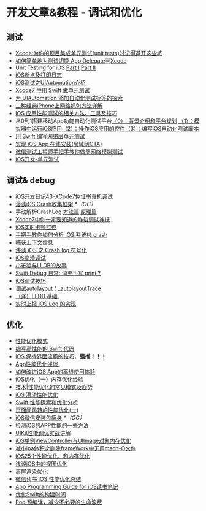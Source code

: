 # 开发文章&教程 - 调试和优化
## 测试
- [Xcode:为你的项目集成单元测试(unit tests)时记得避开这些坑][1]
- [如何简单地为测试切换 App Delegate￼Xcode][2] 
- Unit Testing for iOS [Part Ⅰ][3] [Part Ⅱ][4]
- [iOS断点及打印日志][5]
- [iOS测试之UIAutomation介绍][6]
- [Xcode7 中用 Swift 做单元测试][7]
- [为 UIAutomation 添加自动化测试标签的探索][8]
- [三种经典iPhone上网络抓包方法详解][9]
- [iOS 应用性能测试的相关方法、工具及技巧][10]
- 从0到1搭建移动App功能自动化测试平台[（0）：背景介绍和平台规划][11] [（1）：模拟器中运行iOS应用][12][（2）：操作iOS应用的控件][13][（3）：编写iOS自动化测试脚本][14]
- [用 Swift 编写网络层单元测试][15]
- [实现 iOS App 在线安装(局域网OTA)][16]
- [微信测试工程师手把手教你做弱网络模拟测试][17]
- [iOS开发-单元测试][18]

## 调试& debug
- [iOS开发日记43-XCode7免证书真机调试][19]
- [漫谈iOS Crash收集框架][20] _\*（OC）_
- 手动解析CrashLog [方法篇][21] [原理篇][22]
- [Xcode7中你一定要知道的炸裂调试神技][23]
- [iOS实时卡顿监控][24]
- [手把手教你如何分析 iOS 系统栈 crash][25]
- [捕获上下文信息][26]
- [浅谈 iOS 之 Crash log 符号化][27]
- [iOS崩溃调试][28]
- [小笨狼与LLDB的故事][29]
- [Swift Debug 日常: 消灭手写 print ?][30]
- [iOS调试技巧][31]
- [调试autolayout：\_autolayoutTrace][32]
- [（译）LLDB 基础 ][33]
- [实时上报 iOS Log 的实现][34]

## 优化
- [性能优化模式][35]
- [编写高性能的 Swift 代码][36]
- [iOS 保持界面流畅的技巧][37]，**强推！！！**
- [App性能优化浅谈 ][38]
- [如何改进iOS App的离线使用体验][39]
- [iOS优化（一）内存优化经验][40]
- [技术|性能优化的常见模式及趋势][41]
- [iOS 滑动性能优化][42]
- [Swift 性能探索和优化分析][43]
- [页面间跳转的性能优化(一)][44]
- [iOS微信安装包瘦身][45] _\*（OC）_
- [检测iOS的APP性能的一些方法][46]
- [UIKit性能调优实战讲解][47]
- [iOS单例ViewController与UIImage对象内存优化][48]
- [减小ipa体积之删除frameWork中无用mach-O文件][49]
- [iOS25个性能优化，和内存优化][50]
- [浅谈iOS中的视图优化][51]
- [离屏渲染优化][52]
- [微信读书 iOS 性能优化总结][53]
- [App Programming Guide for iOS读书笔记][54]
- [优化Swift的构建时间][55]
- [Pod 预编译，减少不必要的生命浪费][56]


[1]:	http://www.jianshu.com/p/d15a7dea0c5a "Xcode:为你的项目集成单元测试(unit tests)时记得避开这些坑"
[2]:	http://www.cocoachina.com/ios/20151222/14766.html
[3]:	http://chengway.in/unit-testing-for-ios-part-i/ "Unit Testing for iOS Part Ⅰ"
[4]:	http://chengway.in/unit-testing-for-ios-part-ii/ "Unit Testing for iOS Part Ⅱ"
[5]:	http://www.cnblogs.com/jsin-han/p/5156384.html "iOS断点及打印日志"
[6]:	http://summertreee.github.io/blog/2016/02/29/iosce-shi-zhi-uiautomationjie-shao/ "iOS测试之UIAutomation介绍"
[7]:	http://swift.gg/2016/03/23/unit-testing-swift/ "Xcode7 中用 Swift 做单元测试"
[8]:	http://yulingtianxia.com/blog/2016/03/28/Add-UITest-Label-for-UIAutomation/ "为 UIAutomation 添加自动化测试标签的探索"
[9]:	http://www.cnblogs.com/TingyunAPM/p/5302867.html "三种经典iPhone上网络抓包方法详解"
[10]:	http://ios.jobbole.com/84918/ "iOS 应用性能测试的相关方法、工具及技巧"
[11]:	http://debugtalk.com/post/build-app-automated-test-platform-from-0-to-1-backgroud-introduction "从0到1搭建移动App功能自动化测试平台（0）：背景介绍和平台规划"
[12]:	http://debugtalk.com/post/build-app-automated-test-platform-from-0-to-1-Appium-inspector-iOS-simulator "从0到1搭建移动App功能自动化测试平台（1）：模拟器中运行iOS应用"
[13]:	http://debugtalk.com/post/build-app-automated-test-platform-from-0-to-1-Appium-interrogate-iOS-UI "从0到1搭建移动App功能自动化测试平台（2）：操作iOS应用的控件"
[14]:	http://debugtalk.com/post/build-app-automated-test-platform-from-0-to-1-write-iOS-testcase-scripts "从0到1搭建移动App功能自动化测试平台（3）：编写iOS自动化测试脚本"
[15]:	http://www.jianshu.com/p/9a89aea48257 "用 Swift 编写网络层单元测试"
[16]:	http://www.jianshu.com/p/0546968b2d91 "实现 iOS App 在线安装(局域网OTA)"
[17]:	http://mp.weixin.qq.com/s?__biz=MzAxMzYyNDkyNA==&mid=2651332070&idx=1&sn=2fae22d0089b0af8ace73280f05492b1&scene=1&srcid=0530uZEAvbQFuj1HUrTYUtVd#wechat_redirect
[18]:	http://www.jianshu.com/p/11124d7f4968 "iOS开发-单元测试"
[19]:	http://www.cnblogs.com/Twisted-Fate/p/4935487.html "iOS开发日记43-XCode7免证书真机调试"
[20]:	http://nianxi.net/ios/ios-crash-reporter/
[21]:	http://foggry.com/blog/2015/07/27/ru-he-shou-dong-jie-xi-crashlog/ "手动解析CrashLog之----方法篇"
[22]:	http://foggry.com/blog/2015/08/10/ru-he-shou-dong-jie-xi-crashlogzhi-yuan-li-pian/ "手动解析CrashLog之----原理篇"
[23]:	http://www.jianshu.com/p/70ed36cf8a98
[24]:	http://www.tanhao.me/code/151113.html/ "iOS实时卡顿监控"
[25]:	http://bugly.qq.com/bbs/forum.php?mod=viewthread&tid=194
[26]:	http://swift.gg/2015/11/16/capturing-context-swiftlang/ "捕获上下文信息"
[27]:	http://news.oneapm.com/crash-log-ios/ "浅谈 iOS 之 Crash log 符号化"
[28]:	http://www.jianshu.com/p/77660e626874 "iOS崩溃调试"
[29]:	http://www.jianshu.com/p/e89af3e9a8d7 "小笨狼与LLDB的故事"
[30]:	http://www.jianshu.com/p/55ce421e47e9 "Swift Debug 日常: 消灭手写 print ?"
[31]:	http://www.henishuo.com/ios-lldb-debug-tech/ "iOS调试技巧"
[32]:	http://www.jianshu.com/p/3d642af85171 "调试autolayout：_autolayoutTrace（20160323补充）"
[33]:	https://segmentfault.com/a/1190000004976815 "[译] LLDB 基础"
[34]:	http://mp.weixin.qq.com/s?__biz=MzIwMTYzMzcwOQ==&mid=2650948350&idx=1&sn=102e05d9ffb80ede917cf3f3b5959e19&scene=1&srcid=05294DgJYqxeAuyOCIlBuPkU&from=groupmessage&isappinstalled=0#wechat_redirect
[35]:	http://tech.meituan.com/performance_tuning_pattern.html "性能优化模式"
[36]:	http://www.oschina.net/translate/swift-optimizationtips
[37]:	http://blog.ibireme.com/2015/11/12/smooth_user_interfaces_for_ios/
[38]:	http://blog.csdn.net/wwj_748/article/details/50322581 "App性能优化浅谈"
[39]:	http://www.cnblogs.com/jgCho/p/5287185.html "如何改进iOS App的离线使用体验"
[40]:	http://www.jianshu.com/p/ef52250df748 "iOS优化（一）内存优化经验"
[41]:	http://mp.weixin.qq.com/s?__biz=MzA5MTA0NjgzMQ==&mid=402378996&idx=1&sn=375044215c5189638570291fb89afa45&scene=1&srcid=0107C7OW9W8ANejPmmfcVRrB&from=groupmessage&isappinstalled=0#wechat_redirect
[42]:	http://www.cnblogs.com/smileEvday/articles/iOS_performance.html "iOS 滑动性能优化"
[43]:	https://onevcat.com/2016/02/swift-performance/ "Swift 性能探索和优化分析"
[44]:	http://www.jianshu.com/p/77847c0027c9 "页面间跳转的性能优化(一)"
[45]:	https://mp.weixin.qq.com/s?__biz=MzAwNDY1ODY2OQ==&mid=207986417&idx=1&sn=77ea7d8e4f8ab7b59111e78c86ccfe66&scene=1&srcid=1024pgRuhHtElUqPlXjsizht&key=b410d3164f5f798e9752971b4cb76dd5efae6b5c2f1f10cbafd3573c6186c16ee60ce346711f7433ff6ab0d6aa974e3e&ascene=0&uin=MTQxOTU1ODg4MQ==&devicetype=iMac+MacBookPro11,5+OSX+OSX+10.11+build(15A284)&version=11020201&pass_ticket=h1CfhovWAS61j24tFYTljyTFl4r9BUlFON7H+Nl6hMV1ZpVN2kG4/LL6yxnDUjd9
[46]:	http://www.starming.com/index.php
[47]:	http://www.jianshu.com/p/619cf14640f3 "UIKit性能调优实战讲解"
[48]:	http://blog.talisk.cn/blog/2016/03/30/iOS-Singleton-ViewController-Performance-optimization/
[49]:	http://jaq.alibaba.com/community/art/show?articleid=229 "减小ipa体积之删除frameWork中无用mach-O文件"
[50]:	http://www.cnblogs.com/GYCocoa/p/5404325.html "iOS25个性能优化，和内存优化"
[51]:	http://www.jianshu.com/p/5c968a240e27 "浅谈iOS中的视图优化"
[52]:	http://www.jianshu.com/p/ca51c9d3575b "离屏渲染优化"
[53]:	http://wereadteam.github.io/2016/05/03/WeRead-Performance/
[54]:	http://www.jianshu.com/p/0ee3548e5256 "App Programming Guide for iOS读书笔记"
[55]:	http://geek.csdn.net/news/detail/73501
[56]:	https://mp.weixin.qq.com/s?__biz=MzIwMTYzMzcwOQ==&mid=2650948341&idx=1&sn=bf12097fe33d3bb553fab040a394eab6